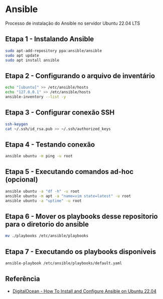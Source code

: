 # Ansible
Processo de instalação do Ansible no servidor Ubuntu 22.04 LTS
## Etapa 1 - Instalando Ansible
```bash
sudo apt-add-repository ppa:ansible/ansible
sudo apt update
sudo apt install ansible
```
## Etapa 2 - Configurando o arquivo de inventário
```bash
echo "[ubuntu]" >> /etc/ansible/hosts
echo "127.0.0.1" >> /etc/ansible/hosts
ansible-inventory --list -y
```
## Etapa 3 - Configurar conexão SSH
```bash
ssh-keygen
cat ~/.ssh/id_rsa.pub >> ~/.ssh/authorized_keys
```
## Etapa 4 - Testando conexão
```bash
ansible ubuntu -m ping -u root
```
## Etapa 5 - Executando comandos ad-hoc (opcional)
```bash
ansible ubuntu -a "df -h" -u root
ansible ubuntu -m apt -a "name=vim state=latest" -u root
ansible ubuntu -a "uptime" -u root
```
## Etapa 6 - Mover os playbooks desse repositorio para o diretorio do ansible
```bash
mv ./playbooks /etc/ansible/playbooks
```
## Etapa 7 - Executando os playbooks disponiveis
```bash
ansible-playbook /etc/ansible/playbooks/default.yaml
```
## Referência

 - [DigitalOcean - How To Install and Configure Ansible on Ubuntu 22.04](https://www.digitalocean.com/community/tutorials/how-to-install-and-configure-ansible-on-ubuntu-22-04)
